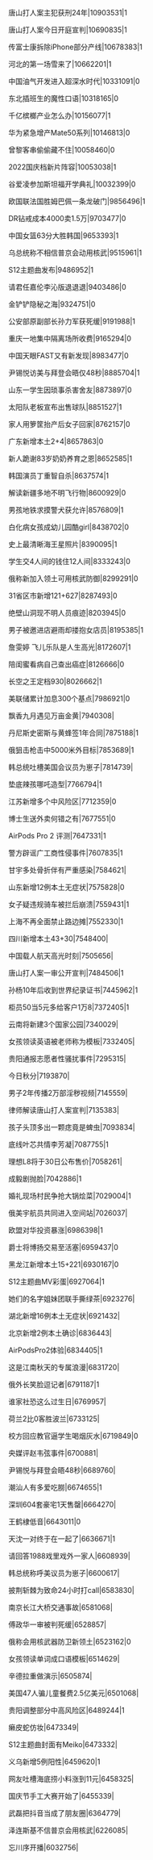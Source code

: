 唐山打人案主犯获刑24年|10903531|1

唐山打人案今日开庭宣判|10690835|1

传富士康拆除iPhone部分产线|10678383|1

河北的第一场雪来了|10662201|1

中国油气开发进入超深水时代|10331091|0

东北插班生的魔性口语|10318165|0

千亿槟榔产业怎么办|10156077|1

华为紧急增产Mate50系列|10146813|0

曾黎客串偷偷藏不住|10058460|0

2022国庆档新片阵容|10053038|1

谷爱凌参加斯坦福开学典礼|10032399|0

欧国联法国胜姆巴佩一条龙破门|9856496|1

DR钻戒成本4000卖1.5万|9703477|0

中国女篮63分大胜韩国|9653393|1

乌总统称不相信普京会动用核武|9515961|1

S12主题曲发布|9486952|1

请君任嘉伦李沁版退退退|9403486|0

金铲铲隐秘之海|9324751|0

公安部原副部长孙力军获死缓|9191988|1

重庆一地集中隔离场所收费|9165294|0

中国天眼FAST又有新发现|8983477|0

尹锡悦访美与拜登会晤仅48秒|8885704|1

山东一学生因琐事杀害舍友|8873897|0

太阳队老板宣布出售球队|8851527|1

家人用箩筐抬产后女子回家|8762157|0

广东新增本土2+4|8657863|0

新人跪谢83岁奶奶养育之恩|8652585|1

韩国演员丁重智自杀|8637574|1

解读新疆多地不明飞行物|8600929|0

男孩地铁求摸警犬获允许|8576809|1

白化病女孩成幼儿园酷girl|8438702|0

史上最清晰海王星照片|8390095|1

学生交4人间的钱住12人间|8333243|0

俄称新加入领土可用核武防御|8299291|0

31省区市新增121+627|8287493|0

绝壁山洞现不明人员痕迹|8203945|0

男子被邀进店避雨却搂抱女店员|8195385|1

詹雯婷 飞儿乐队是人生高光|8172607|1

陪闺蜜看病自己查出癌症|8126666|0

长空之王定档930|8026662|1

美联储累计加息300个基点|7986921|0

飘香九月遇见万亩金黄|7940308|

丹尼斯史密斯与黄蜂签1年合同|7875188|1

俄狙击枪击中5000米外目标|7853689|1

韩总统吐槽美国会议员为崽子|7814739|

垫底辣孩哪吒造型|7766794|1

江苏新增多个中风险区|7712359|0

博士生送外卖何错之有|7677551|0

AirPods Pro 2 评测|7647331|1

警方辟谣广工商性侵事件|7607835|1

甘宇多处骨折伴有严重感染|7584621|

山东新增12例本土无症状|7575828|0

女子疑违规骑车被拦后崩溃|7559431|1

上海不再全面禁止路边摊|7552330|1

四川新增本土43+30|7548400|

中国载人航天高光时刻|7505656|

唐山打人案一审公开宣判|7484506|1

孙杨10年后收到世界纪录证书|7445962|1

柜员50当5元多给客户1万8|7372405|1

云南将新建3个国家公园|7340029|

女孩领读英语被老师称为模板|7332405|

贵阳通报志愿者性骚扰事件|7295315|

今日秋分|7193870|

男子2年传播2万部淫秽视频|7145559|

律师解读唐山打人案宣判|7135383|

孩子头顶多出一颗痣竟是蜱虫|7093834|

底线叶芯共情李芳凝|7087755|1

理想L8将于30日公布售价|7058261|

成毅剧抛脸|7042886|1

婚礼现场村民争抢大锅烩菜|7029004|1

俄美宇航员共同进入空间站|7026037|

欧盟对华投资暴涨|6986398|1

爵士将博扬交易至活塞|6959437|0

黑龙江新增本土15+221|6930167|0

S12主题曲MV彩蛋|6927064|1

她们的名字姐妹团联手撕绿茶|6923276|

湖北新增16例本土无症状|6921432|

北京新增2例本土确诊|6836443|

AirPodsPro2体验|6834405|1

这是江南秋天的专属浪漫|6831720|

俄外长笑脸逗记者|6791187|1

谁家社恐这么过生日|6769957|

荷兰2比0客胜波兰|6733125|

校方回应教官逼学生喝烟灰水|6719849|0

央媒评赵韦弦事件|6700881|

尹锡悦与拜登会晤48秒|6689760|

潮汕人有多爱吃朥|6674655|1

深圳604套豪宅1天售罄|6664270|

王鹤棣低音|6643011|0

天沈一对终于在一起了|6636671|1

请回答1988戏里戏外一家人|6608939|

韩总统称呼美议员为崽子|6600617|

披荆斩棘为致命24小时打call|6583830|

南京长江大桥交通事故|6581068|

傅政华一审被判死缓|6528857|

俄称会用核武器防卫新领土|6523162|0

女孩领读单词成口语模板|6514629|

辛德拉重做演示|6505874|

美国47人骗儿童餐费2.5亿美元|6501068|

贵阳调整部分中高风险区|6489244|1

癞皮蛇仿妆|6473349|

S12主题曲封面有Meiko|6473332|

义乌新增5例阳性|6459620|1

网友吐槽海底捞小料涨到11元|6458325|

国庆节手工大赛开始了|6455339|

武磊把抖音当成了朋友圈|6364779|

泽连斯基不信普京会用核武|6226085|

忘川序开播|6032756|

